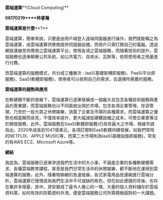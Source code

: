 **雲端運算****(Cloud Computing)**

**08170219****林睿瀚**

**雲端運算是什麼****?**

  雲端運算，簡單來說，只要是由用戶端登入遠端伺服器進行操作，我們就能稱之為雲端運算，由雲端運算供應商提供伺服器設備，而用戶只需打開自己的電腦，透過網路連線至供應商之雲端運算平台，使用各項之雲端服務，而隨著技術的提升，雲端服務也逐漸朝著公共系統，如公共電力、自來水、瓦斯等，依照使用者之用量進行付費。

而雲端運算的服務模式，共分成三種層次 : IaaS(基礎架構即服務)、PaaS(平台即服務)、SaaS(軟體即服務)，使用者可以依照自己的需求，去選擇所需要的服務。

**雲端運算的趨勢與應用**

  在軟硬體不斷的發展下，雲端運算已逐漸發展成一個龐大且包含各種技術服務與產品的產業鏈，而雲端服務也以不同面貌出現於市場，包含各項企業管理，存貨管理，乃至於一般大眾之休閒娛樂，涵蓋了企業及市場的各種需求，而雲端運算之優勢也相當顯而易見，不僅效率提升，更大幅減低硬體設備之成本，可使企業更專注於開發服務，此外，雲端服務在SaaS(軟體即服務)仍具有最大之市場，根據市調指出，2020年成長到1047億美元，各項訂閱制SaaS軟體持續發展，如我們常用的NETFLIX、APPLE MUSIC等，而第二大市場則為IaaS(基礎設施即服務)，常見的有AWS EC2、Microsoft Azure等。

**總結**

  我認為，雲端服務已逐漸滲透我們生活中的大小事，不論是企業的各種軟硬體需求、各種雲端教育課程，甚至是我們日常生活中的休閒娛樂，都不斷地在運用到雲端運算的服務，此外，隨著物聯網的急速發展，各式家電用品皆連網進行雲端分析，雲端運算已慢慢成為我們生活中不可或缺的角色，但在如此便捷的背後，也存在著許多隱憂，其中，資安變成了最令人擔心的一環，大量的個人資料儲存於雲端資料庫，如何有效的防範資料外洩，便是雲端服務公司所需積極面對的一大課題。

 